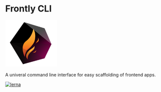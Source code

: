 # Frontly CLI

<img src="./docs/logo/frontly-logo.svg" height="150" alt="frontly logo" />

A univeral command line interface for easy scaffolding of frontend apps.

[![lerna](https://img.shields.io/badge/maintained%20with-lerna-cc00ff.svg)](https://lerna.js.org/)
